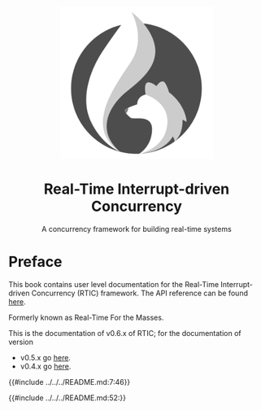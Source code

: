 <p align="center">
  <img width="300" height="300" src="RTIC.png">
</p>

<h1 align="center">Real-Time Interrupt-driven Concurrency</h1>

<p align="center">A concurrency framework for building real-time systems</p>

# Preface

This book contains user level documentation for the Real-Time Interrupt-driven Concurrency
(RTIC) framework. The API reference can be found [here](../../api/).

Formerly known as Real-Time For the Masses.

<!--There is a translation of this book in [Russian].-->

<!--[Russian]: ../ru/index.html-->

This is the documentation of v0.6.x of RTIC; for the documentation of version

* v0.5.x go [here](/0.5).
* v0.4.x go [here](/0.4).

{{#include ../../../README.md:7:46}}

{{#include ../../../README.md:52:}}
